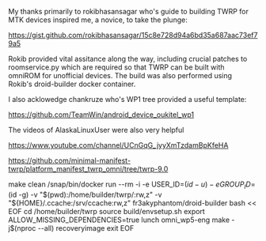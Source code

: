 My thanks primarily to rokibhasansagar who's guide to building TWRP for MTK devices inspired me, a novice, to take the plunge:

https://gist.github.com/rokibhasansagar/15c8e728d94a6bd35a687aac73ef79a5

Rokib provided vital assitance along the way, including crucial patches to roomservice.py which are required so that TWRP can be built with omniROM for unofficial devices. The build was also performed using Rokib's droid-builder docker container.

I also acklowedge chankruze who's WP1 tree provided a useful template:

https://github.com/TeamWin/android_device_oukitel_wp1

The videos of AlaskaLinuxUser were also very helpful

https://www.youtube.com/channel/UCnGqG_jyyXmTzdamBpKfeHA

https://github.com/minimal-manifest-twrp/platform_manifest_twrp_omni/tree/twrp-9.0

make clean
/snap/bin/docker run --rm -i -e USER_ID=$(id -u) -e GROUP_ID=$(id -g) -v "$(pwd):/home/builder/twrp/:rw,z" -v "${HOME}/.ccache:/srv/ccache:rw,z" fr3akyphantom/droid-builder bash << EOF
cd /home/builder/twrp
source build/envsetup.sh
export ALLOW_MISSING_DEPENDENCIES=true
lunch omni_wp5-eng
make -j$(nproc --all) recoveryimage
exit
EOF




